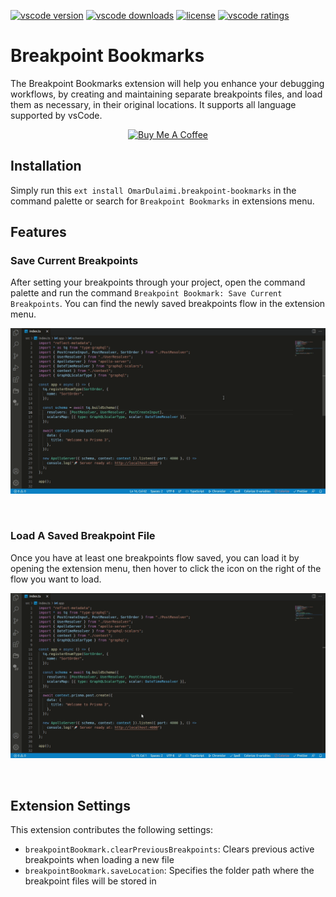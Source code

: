 [![vscode version](https://vsmarketplacebadge.apphb.com/version/OmarDulaimi.breakpoint-bookmarks.svg)](https://vsmarketplacebadge.apphb.com/version/OmarDulaimi.breakpoint-bookmarks.svg)
[![vscode downloads](https://vsmarketplacebadge.apphb.com/downloads/OmarDulaimi.breakpoint-bookmarks.svg)](https://vsmarketplacebadge.apphb.com/downloads/OmarDulaimi.breakpoint-bookmarks.svg)
[![license](https://img.shields.io/github/license/omar-dulaimi/breakpoint-bookmarks)](https://img.shields.io/github/license/omar-dulaimi/breakpoint-bookmarks)
[![vscode ratings](https://vsmarketplacebadge.apphb.com/rating/OmarDulaimi.breakpoint-bookmarks.svg)](https://vsmarketplacebadge.apphb.com/rating/OmarDulaimi.breakpoint-bookmarks.svg)
# Breakpoint Bookmarks

The Breakpoint Bookmarks extension will help you enhance your debugging workflows, by creating and maintaining separate breakpoints files, and load them as necessary, in their original locations. It supports all language supported by vsCode.

<p align="center">
  <a href="https://www.buymeacoffee.com/omardulaimi">
    <img src="https://cdn.buymeacoffee.com/buttons/default-black.png" alt="Buy Me A Coffee" height="41" width="174">
  </a>
</p>

## Installation

Simply run this `ext install OmarDulaimi.breakpoint-bookmarks` in the command palette or search for `Breakpoint Bookmarks` in extensions menu.
## Features

### Save Current Breakpoints

After setting your breakpoints through your project, open the command palette and run the command `Breakpoint Bookmark: Save Current Breakpoints`. You can find the newly saved breakpoints flow in the extension menu.

![saving current breakpoints demo](media/save.gif)

<br>

### Load A Saved Breakpoint File

Once you have at least one breakpoints flow saved, you can load it by opening the extension menu, then hover to click the icon on the right of the flow you want to load.

![loading a breakpoint flow demo](media/load.gif)

<br>

## Extension Settings

This extension contributes the following settings:

- `breakpointBookmark.clearPreviousBreakpoints`: Clears previous active breakpoints when loading a new file
- `breakpointBookmark.saveLocation`: Specifies the folder path where the breakpoint files will be stored in

